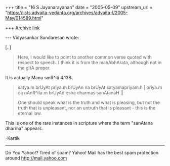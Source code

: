 +++
title = "16 S Jayanarayanan"
date = "2005-05-09"
upstream_url = "https://lists.advaita-vedanta.org/archives/advaita-l/2005-May/014589.html"

+++
[Archive link](https://lists.advaita-vedanta.org/archives/advaita-l/2005-May/014589.html)

--- Vidyasankar Sundaresan <svidyasankar at hotmail.com> wrote:

[..]

> Here, I would like to point to another common verse quoted
> with respect to 
> speech. I think it is from the mahAbhArata, although not in
> the gItA proper.
> 

It is actually Manu smR^iti 4.138:

> satya.m brUyAt priya.m brUyAn na brUyAt satyamapriyam.h |
> priya.m ca nAnR^ita.m brUyAd esha dharmas sanAtanaH ||
> 
> One should speak what is the truth and what is pleasing, but
> not the truth 
> that is unpleasant, nor an untruth that is pleasant - this is
> the eternal 
> law.
> 

This is one of the rare instances in scripture where the term
"sanAtana dharma" appears.

-Kartik

__________________________________________________
Do You Yahoo!?
Tired of spam?  Yahoo! Mail has the best spam protection around 
http://mail.yahoo.com 

